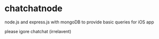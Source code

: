 # chatchatnode
node.js and express.js with mongoDB to provide basic queries for iOS app

please igore chatchat (irrelavent)
